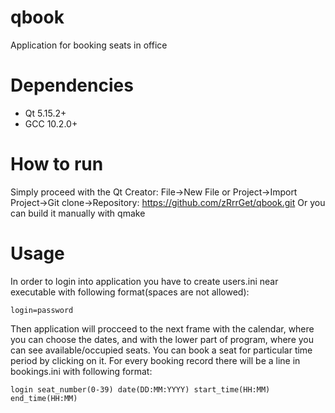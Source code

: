 # qbook
Application for booking seats in office

# Dependencies
- Qt 5.15.2+
- GCC 10.2.0+

# How to run
Simply proceed with the Qt Creator:
File->New File or Project->Import Project->Git clone->Repository: https://github.com/zRrrGet/qbook.git
Or you can build it manually with qmake

# Usage
In order to login into application you have to create users.ini near executable with following format(spaces are not allowed):
```
login=password
```
Then application will procceed to the next frame with the calendar, where you can choose the dates, and with the lower part of program, where you can see available/occupied seats. You can book a seat for particular time period by clicking on it.
For every booking record there will be a line in bookings.ini with following format:
```
login seat_number(0-39) date(DD:MM:YYYY) start_time(HH:MM) end_time(HH:MM)
```
